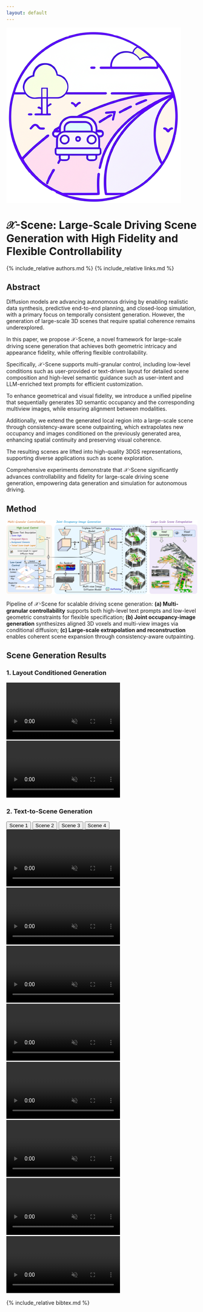 ```yaml
---
layout: default
---
```


<div class="title-container">
  <img src="assets/images/logo.png" alt="Logo" class="logo">
  <h1>
    <span class="main-title"><span class="x-scene_1">𝒳</span><span class="x-scene_2">-</span><span class="x-scene_3">S</span><span class="x-scene_4">c</span><span class="x-scene_5">e</span><span class="x-scene_6">n</span><span class="x-scene_7">e</span>: Large-Scale Driving Scene Generation with High Fidelity and Flexible Controllability</span>
  </h1>
</div>


{% include_relative authors.md %}
{% include_relative links.md %}


## Abstract

<div class="abstract">
Diffusion models are advancing autonomous driving by enabling realistic data synthesis, predictive end-to-end planning, and closed-loop simulation, with a primary focus on temporally consistent generation. However, the generation of <span class="highlight">large-scale 3D scenes</span> that require spatial coherence remains underexplored.

In this paper, we propose <span class="highlight-x-scene_1">𝒳</span><span class="highlight-x-scene_2">-</span><span class="highlight-x-scene_3">S</span><span class="highlight-x-scene_4">c</span><span class="highlight-x-scene_5">e</span><span class="highlight-x-scene_6">n</span><span class="highlight-x-scene_7">e</span>, a novel framework for large-scale driving scene generation that achieves both geometric intricacy and appearance fidelity, while offering flexible controllability.

Specifically, 𝒳<span class="italic">-Scene</span> supports <span class="highlight">multi-granular control</span>, including low-level conditions such as user-provided or text-driven layout for detailed scene composition and high-level semantic guidance such as user-intent and LLM-enriched text prompts for efficient customization.

To enhance geometrical and visual fidelity, we introduce a unified pipeline that sequentially generates 3D semantic occupancy and the corresponding multiview images, while ensuring alignment between modalities. 

Additionally, we extend the generated local region into a large-scale scene through <span class="highlight">consistency-aware scene outpainting,</span> which extrapolates new occupancy and images conditioned on the previously generated area, enhancing spatial continuity and preserving visual coherence.

The resulting scenes are lifted into high-quality 3DGS representations, supporting diverse applications such as scene exploration.

Comprehensive experiments demonstrate that 𝒳<span class="italic">-Scene</span> significantly advances controllability and fidelity for <span class="highlight">large-scale driving scene generation</span>, empowering data generation and simulation for autonomous driving.
</div>


## Method

<div class="method-container">
  <img src="assets/images/pipeline.png" alt="Pipeline Image" class="method-image">

  <p class="method-caption">
  Pipeline of <span class="x-scene_1">𝒳</span><span class="x-scene_2">-</span><span class="x-scene_3">S</span><span class="x-scene_4">c</span><span class="x-scene_5">e</span><span class="x-scene_6">n</span><span class="x-scene_7">e</span> for scalable driving scene generation: <strong>(a) Multi-granular controllability</strong> supports both high-level text prompts and low-level geometric constraints for flexible specification;  <strong>(b) Joint occupancy-image generation</strong> synthesizes aligned 3D voxels and multi-view images via conditional diffusion; <strong>(c) Large-scale extrapolation and reconstruction</strong> enables coherent scene expansion through consistency-aware outpainting.
  </p>
</div>


## Scene Generation Results

### 1. Layout Conditioned Generation

<div class="demo-section">
  <div class="video-row">
    <video class="video-normal" autoplay loop muted playsinline preload="metadata">
      <source src="assets/images/generation_1.webm" type="video/webm">
    </video>
  </div>

  <div class="video-row">
    <video class="video-normal" autoplay loop muted playsinline preload="metadata">
      <source src="assets/images/generation_2.webm" type="video/webm">
    </video>
  </div>
</div>

### 2. Text-to-Scene Generation
<!-- <div class="demo-section">
  <div class="video-row">
    <img src="assets/images/text2scene_1_1.png" alt="Text2Scene 1_1" class="video-medium">
    <video class="video-medium" autoplay loop muted playsinline preload="metadata">
      <source src="assets/images/text2scene_1_2.webm" type="video/webm">
    </video>
  </div>

  <div class="video-row">
    <img src="assets/images/text2scene_2_1.png" alt="Text2Scene 2_1" class="video-medium">
    <video class="video-medium" autoplay loop muted playsinline preload="metadata">
      <source src="assets/images/text2scene_2_2.webm" type="video/webm">
    </video>
  </div>

  <div class="video-row">
    <img src="assets/images/text2scene_3_1.png" alt="Text2Scene 3_1" class="video-medium">
    <video class="video-medium" autoplay loop muted playsinline preload="metadata">
      <source src="assets/images/text2scene_3_2.webm" type="video/webm">
    </video>
  </div>

  <div class="video-row">
    <img src="assets/images/text2scene_4_1.png" alt="Text2Scene 4_1" class="video-medium">
    <video class="video-medium" autoplay loop muted playsinline preload="metadata">
      <source src="assets/images/text2scene_4_2.webm" type="video/webm">
    </video>
  </div>
</div> -->

<div class="button-row">
  <button class="toggle-btn active" onclick="showScene(1)">Scene 1</button>
  <button class="toggle-btn" onclick="showScene(2)">Scene 2</button>
  <button class="toggle-btn" onclick="showScene(3)">Scene 3</button>
  <button class="toggle-btn" onclick="showScene(4)">Scene 4</button>
</div>

<div class="demo-section">
  <div id="scene-1" class="video-row scene active">
    <div class="video-row">
      <video class="video-normal" autoplay loop muted playsinline preload="metadata">
        <source src="assets/images/text2scene_1_1.webm" type="video/webm">
      </video>
      <video class="video-normal" autoplay loop muted playsinline preload="metadata">
        <source src="assets/images/text2scene_1_2.webm" type="video/webm">
      </video>
    </div>
  </div>

  <div id="scene-2" class="video-row scene">
    <div class="video-row">
      <video class="video-normal" autoplay loop muted playsinline preload="metadata">
        <source src="assets/images/text2scene_2_1.webm" type="video/webm">
      </video>
      <video class="video-normal" autoplay loop muted playsinline preload="metadata">
        <source src="assets/images/text2scene_2_2.webm" type="video/webm">
      </video>
    </div>
  </div>

  <div id="scene-3" class="video-row scene">
    <div class="video-row">
      <video class="video-normal" autoplay loop muted playsinline preload="metadata">
        <source src="assets/images/text2scene_3_1.webm" type="video/webm">
      </video>
      <video class="video-normal" autoplay loop muted playsinline preload="metadata">
        <source src="assets/images/text2scene_3_2.webm" type="video/webm">
      </video>
    </div>
  </div>

  <div id="scene-4" class="video-row scene">
    <div class="video-row">
      <video class="video-normal" autoplay loop muted playsinline preload="metadata">
        <source src="assets/images/text2scene_4_1.webm" type="video/webm">
      </video>
      <video class="video-normal" autoplay loop muted playsinline preload="metadata">
        <source src="assets/images/text2scene_4_2.webm" type="video/webm">
      </video>
    </div>
  </div>
</div>


{% include_relative bibtex.md %}
